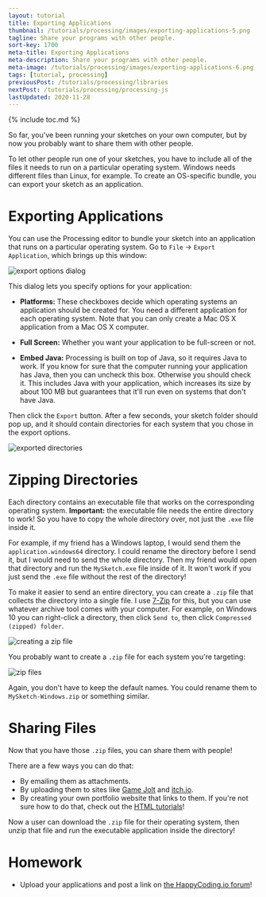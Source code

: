 ```yaml
---
layout: tutorial
title: Exporting Applications
thumbnail: /tutorials/processing/images/exporting-applications-5.png
tagline: Share your programs with other people.
sort-key: 1700
meta-title: Exporting Applications
meta-description: Share your programs with other people.
meta-image: /tutorials/processing/images/exporting-applications-6.png
tags: [tutorial, processing]
previousPost: /tutorials/processing/libraries
nextPost: /tutorials/processing/processing-js
lastUpdated: 2020-11-28
---
```


{% include toc.md %}

So far, you've been running your sketches on your own computer, but by now you probably want to share them with other people.

To let other people run one of your sketches, you have to include all of the files it needs to run on a particular operating system. Windows needs different files than Linux, for example. To create an OS-specific bundle, you can export your sketch as an application.

# Exporting Applications

You can use the Processing editor to bundle your sketch into an application that runs on a particular operating system. Go to `File` -> `Export Application`, which brings up this window:

![export options dialog](/tutorials/processing/images/exporting-applications-1.png)

This dialog lets you specify options for your application:

- **Platforms:** These checkboxes decide which operating systems an application should be created for. You need a different application for each operating system. Note that you can only create a Mac OS X application from a Mac OS X computer.

- **Full Screen:** Whether you want your application to be full-screen or not.

- **Embed Java:** Processing is built on top of Java, so it requires Java to work. If you know for sure that the computer running your application has Java, then you can uncheck this box. Otherwise you should check it. This includes Java with your application, which increases its size by about 100 MB but guarantees that it'll run even on systems that don't have Java.

Then click the `Export` button. After a few seconds, your sketch folder should pop up, and it should contain directories for each system that you chose in the export options.

![exported directories](/tutorials/processing/images/exporting-applications-2.png)

# Zipping Directories

Each directory contains an executable file that works on the corresponding operating system. **Important:** the executable file needs the entire directory to work! So you have to copy the whole directory over, not just the `.exe` file inside it.

For example, if my friend has a Windows laptop, I would send them the `application.windows64` directory. I could rename the directory before I send it, but I would need to send the whole directory. Then my friend would open that directory and run the `MySketch.exe` file inside of it. It won't work if you just send the `.exe` file without the rest of the directory!

To make it easier to send an entire directory, you can create a `.zip` file that collects the directory into a single file. I use [7-Zip](http://www.7-zip.org/) for this, but you can use whatever archive tool comes with your computer. For example, on Windows 10 you can right-click a directory, then click `Send to`, then click `Compressed (zipped) folder`.

![creating a zip file](/tutorials/processing/images/exporting-applications-3.png)

You probably want to create a `.zip` file for each system you're targeting:

![zip files](/tutorials/processing/images/exporting-applications-4.png)

Again, you don't have to keep the default names. You could rename them to `MySketch-Windows.zip` or something similar. 

# Sharing Files

Now that you have those `.zip` files, you can share them with people!

There are a few ways you can do that:

- By emailing them as attachments.
- By uploading them to sites like [Game Jolt](https://gamejolt.com/) and [itch.io](https://itch.io/).
- By creating your own portfolio website that links to them. If you're not sure how to do that, check out the [HTML tutorials](/tutorials/html)!

Now a user can download the `.zip` file for their operating system, then unzip that file and run the executable application inside the directory!

# Homework

- Upload your applications and post a link on [the HappyCoding.io forum](https://forum.HappyCoding.io)!

